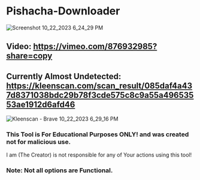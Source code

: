 # Pishacha-Downloader



![Screenshot 10_22_2023 6_24_29 PM](https://github.com/HamanHarasha/Pishacha-Downloader/assets/135638516/192918dd-0974-47d5-ae9c-d2fc0ab8b014)


## Video: https://vimeo.com/876932985?share=copy

## Currently Almost Undetected: https://kleenscan.com/scan_result/085daf4a437d8371038bdc29b78f3cde575c8c9a55a49653553ae1912d6afd46
![Kleenscan - Brave 10_22_2023 6_29_16 PM](https://github.com/HamanHarasha/Pishacha-Downloader/assets/135638516/647fac70-03bf-485f-a3b6-e162e83e1562)


### This Tool is For Educational Purposes ONLY! and was created not for malicious use. 
I am (The Creator) is not responsible for any of Your actions using this tool!
### Note: Not all options are Functional.

